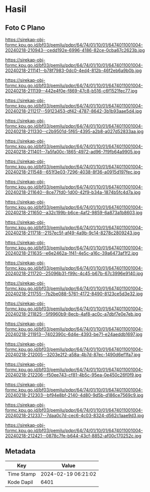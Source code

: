 # Hasil

## Foto C Plano

https://sirekap-obj-formc.kpu.go.id/bf03/pemilu/pdpr/64/74/01/10/01/6474011001004-20240218-210943--cedd192e-6996-4186-82ce-0cba67c2623b.jpg

https://sirekap-obj-formc.kpu.go.id/bf03/pemilu/pdpr/64/74/01/10/01/6474011001004-20240218-211141--b78f7983-0dc0-4ed4-812b-46f2eb6a9b0b.jpg

https://sirekap-obj-formc.kpu.go.id/bf03/pemilu/pdpr/64/74/01/10/01/6474011001004-20240218-211139--442e4f0e-f869-47c8-b516-c6f1521fec77.jpg

https://sirekap-obj-formc.kpu.go.id/bf03/pemilu/pdpr/64/74/01/10/01/6474011001004-20240218-211217--59123453-df42-4787-8642-3b1b93aae5d4.jpg

https://sirekap-obj-formc.kpu.go.id/bf03/pemilu/pdpr/64/74/01/10/01/6474011001004-20240218-211330--c2b9501d-5f65-4395-a2b8-a027d52833aa.jpg

https://sirekap-obj-formc.kpu.go.id/bf03/pemilu/pdpr/64/74/01/10/01/6474011001004-20240218-211401--7a5fa00c-1865-4972-ad96-7f9fb64a9905.jpg

https://sirekap-obj-formc.kpu.go.id/bf03/pemilu/pdpr/64/74/01/10/01/6474011001004-20240218-211548--651f3e03-7296-4038-8f36-a0915d197fec.jpg

https://sirekap-obj-formc.kpu.go.id/bf03/pemilu/pdpr/64/74/01/10/01/6474011001004-20240218-211640--8ce77fd0-1d00-42f9-b34a-1874b5fc4d7a.jpg

https://sirekap-obj-formc.kpu.go.id/bf03/pemilu/pdpr/64/74/01/10/01/6474011001004-20240218-211650--a32c199b-b6ce-4af2-9859-6a873a1b8603.jpg

https://sirekap-obj-formc.kpu.go.id/bf03/pemilu/pdpr/64/74/01/10/01/6474011001004-20240218-211718--2157ec5f-af49-4a9b-9c14-8278c2809243.jpg

https://sirekap-obj-formc.kpu.go.id/bf03/pemilu/pdpr/64/74/01/10/01/6474011001004-20240218-211635--e6e2462a-1f41-4e5c-a16c-39a6473af1f2.jpg

https://sirekap-obj-formc.kpu.go.id/bf03/pemilu/pdpr/64/74/01/10/01/6474011001004-20240218-211720--25096b31-f99c-4c45-b67b-67c3996e9140.jpg

https://sirekap-obj-formc.kpu.go.id/bf03/pemilu/pdpr/64/74/01/10/01/6474011001004-20240218-211755--7b2be088-5761-4172-8490-8123ce5d3e32.jpg

https://sirekap-obj-formc.kpu.go.id/bf03/pemilu/pdpr/64/74/01/10/01/6474011001004-20240218-211825--5f9960b9-8ecb-4af8-ac0c-a7dbf7e0e7eb.jpg

https://sirekap-obj-formc.kpu.go.id/bf03/pemilu/pdpr/64/74/01/10/01/6474011001004-20240218-211913--7402390c-6d4e-4393-be71-e24aeddb1697.jpg

https://sirekap-obj-formc.kpu.go.id/bf03/pemilu/pdpr/64/74/01/10/01/6474011001004-20240218-212005--3203e2f2-a58a-4b7d-87ec-1490d6ef1fa7.jpg

https://sirekap-obj-formc.kpu.go.id/bf03/pemilu/pdpr/64/74/01/10/01/6474011001004-20240218-212206--f50ee743-cf81-4b5c-95ea-0e450c26f0f9.jpg

https://sirekap-obj-formc.kpu.go.id/bf03/pemilu/pdpr/64/74/01/10/01/6474011001004-20240218-212303--bf94e8bf-2140-4d80-9d5b-d186ce7569c9.jpg

https://sirekap-obj-formc.kpu.go.id/bf03/pemilu/pdpr/64/74/01/10/01/6474011001004-20240218-212337--7daa0c7d-cec6-4c03-8324-d562c1aae9d3.jpg

https://sirekap-obj-formc.kpu.go.id/bf03/pemilu/pdpr/64/74/01/10/01/6474011001004-20240218-212421--0878c7fe-b644-43cf-8852-af00c170252c.jpg


## Metadata

| Key        | Value               |
| ---------- | ------------------- |
| Time Stamp | 2024-02-19 06:21:02 |
| Kode Dapil | 6401                |




